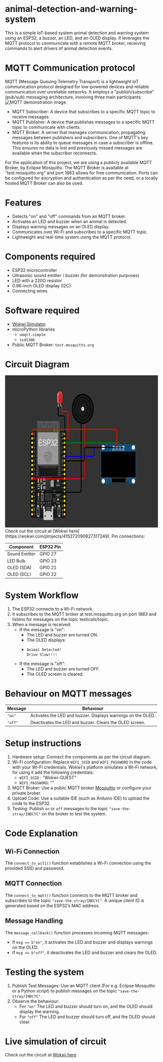 # animal-detection-and-warning-system
This is a simple IoT-based system animal detection and warning system using an ESP32, a buzzer, an LED, and an OLED display. It leverages the MQTT protocol to communicate with a remote MQTT broker, receiving commands to alert drivers of animal detection events.
# MQTT Communication protocol
MQTT (Message Queuing Telemetry Transport) is a lightweight IoT communication protocol designed for low-powered devices and reliable communication over unreliable networks. It employs a "publish/subscribe" (pub/sub) messaging architecture, involving three main participants:
<img src="https://camo.githubusercontent.com/0d7b840195f1be43abc6f28720224dde9b6bfa0a0a9ce73648d16a76b6154ce3/68747470733a2f2f6d7174742e6f72672f6173736574732f696d672f6d7174742d7075626c6973682d7375627363726962652e706e67" alt="MQTT demonstration image">
- MQTT Subscriber: A device that subscribes to a specific MQTT topic to receive messages.
- MQTT Publisher: A device that publishes messages to a specific MQTT topic to communicate with clients.
- MQTT Broker: A server that manages communication, propagating messages between publishers and subscribers. One of MQTT's key features is its ability to queue messages in case a subscriber is offline. This ensures no data is lost and previously missed messages are available when the subscriber reconnects.

For the application of this project, we are using a publicly available MQTT Broker, by Eclipse Mosquitto. The MQTT Broker is available at "test.mosquitto.org" and port 1883 allows for free communication. Ports can be configured for encryption and authentication as per the need, or a locally hosted MQTT Broker can also be used.

# Features
- Detects "on" and "off" commands from an MQTT broker.
- Activates an LED and buzzer when an animal is detected.
- Displays warning messages on an OLED display.
- Communicates over Wi-Fi and subscribes to a specific MQTT topic.
- Lightweight and real-time system using the MQTT protocol.

# Components required
- ESP32 microcontroller
- Ultrasonic sound emitter / buzzer (for demonstration purposes)
- LED with a 220Ω resistor
- 0.96-inch OLED display (I2C)
- Connecting wires

# Software required
- [Wokwi Simulator](https://wokwi.com/)
- microPython libraries
  - `umqtt.simple`
  - `ssd1306`
- Public MQTT Broker: `test.mosquitto.org`

# Circuit Diagram
<img src="https://github.com/quick-fox-03/animal-detection-and-warning-system/blob/main/soundplay%20circuit.jpg?raw=true" height="500px" width="700px" alt="image of circuit with esp32 controller leds and speakers">
Check out the circuit at [Wokwi here](https://wokwi.com/projects/415272090827317249).
Pin connections:

| Component  | ESP32 Pin |
| ------------- | ------------- |
| Sound Emitter  | GPIO 27  |
| LED Bulb  | GPIO 23  |
| OLED (SDA)  | GPIO 21  |
| OLED (SCL)  | GPIO 22  |

# System Workflow
1. The ESP32 connects to a Wi-Fi network.
2. It subscribes to the MQTT broker at test.mosquitto.org on port 1883 and listens for messages on the topic testicals/topic.
3. When a message is received:
   - If the message is "on":
     - The LED and buzzer are turned ON.
     - The OLED displays:
     - ```
       Animal Detected!
       Drive Slow!!!!
       ```
   - If the message is "off":
     - The LED and buzzer are turned OFF.
     - The OLED screen is cleared.

# Behaviour on MQTT messages
| Message  | Behaviour |
| ------------- | ------------- |
| `"on"` | Activates the LED and buzzer. Displays warnings on the OLED.  |
| `"off"`  | Deactivates the LED and buzzer. Clears the OLED screen. |

# Setup instructions
1. Hardware setup: Connect the components as per the circuit diagram.
2. Wi-Fi configuration: Replace `WIFI_SSID` and `WIFI_PASSWORD` in the code with your Wi-Fi credentials. Wokwi's platform simulates a Wi-Fi network, for using it add the following credentials:
   - `WIFI_SSID` : "Wokwi-GUEST"
   - `WIFI_PASSWORD`: ""
3. MQTT Broker: Use a public MQTT broker [Mosquitto](test.mosquitto.org) or configure your private broker.
4. Upload Code: Use a suitable IDE (such as Arduino IDE) to upload the code to the ESP32.
5. Testing: Publish `on` or `off` messages to the topic `"save-the-stray/INDCYC"` on the broker to test the system.

 # Code Explanation
 ## Wi-Fi Connection
 The `connect_to_wifi()` function establishes a Wi-Fi connection using the provided SSID and password.
## MQTT Connection
The `connect_to_mqtt()` function connects to the MQTT broker and subscribes to the topic `"save-the-stray/INDCYC"`. A unique client ID is generated based on the ESP32’s MAC address.
## Message Handling
The `message_callback()` function processes incoming MQTT messages:
- If `msg == b"on"`, it activates the LED and buzzer and displays warnings on the OLED.
- If `msg == b"off"`, it deactivates the LED and buzzer and clears the OLED.

# Testing the system
1. Publish Test Messages: Use an MQTT client (For e.g. Eclipse Mosquitto or a Python script) to publish messages on the topic `"save-the-stray/INDCYC"`.
2. Observe the behaviour:
   - For `"on"` The LED and buzzer should turn on, and the OLED should display the warning.
   - For `"off"` The LED and buzzer should turn off, and the OLED should clear.

# Live simulation of circuit
Check out the circuit at [Wokwi here](https://wokwi.com/projects/415272090827317249)

